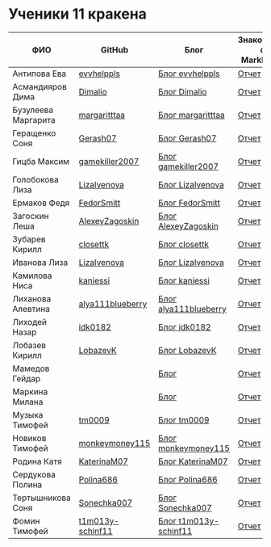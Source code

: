 # Ученики 11 кракена

| ФИО | GitHub | Блог | Знакомство с MarkDown | Знакомство с HTML | Морской бой | Кодирование текста | 
| --- | --- | --- | --- | --- | --- | --- |
| Антипова Ева       | [evvhelppls](https://github.com/evvhelppls) | [Блог evvhelppls](https://evvhelppls.github.io) | [Отчет](https://evvhelppls.github.io/ABOUT_md.md) | [Отчет](https://evvhelppls.github.io/ABOUT_html.html) | [Отчет](https://evvhelppls.github.io/battleship.html) | [Отчет](https://evvhelppls.github.io/TASK4.md) |
| Асмандияров Дима   | [Dimalio](https://github.com/Dimalio) | [Блог Dimalio](https://Dimalio.github.io) | [Отчет](https://Dimalio.github.io/ABOUT_md.md) | [Отчет](https://Dimalio.github.io/ABOUT_html.html) | [Отчет](https://Dimalio.github.io/battleship.html) | [Отчет](https://Dimalio.github.io/TASK4.md) |
| Бузулеева Маргарита     | [margaritttaa](https://github.com/margaritttaa) | [Блог margaritttaa](https://margaritttaa.github.io) | [Отчет](https://margaritttaa.github.io/ABOUT_md.md) | [Отчет](https://margaritttaa.github.io/ABOUT_html.html) | [Отчет](https://margaritttaa.github.io/battleship.html) | [Отчет](https://margaritttaa.github.io/TASK4.md) |
| Геращенко Соня     | [Gerash07](https://github.com/Gerash07) | [Блог Gerash07](https://Gerash07.github.io) | [Отчет](https://Gerash07.github.io/ABOUT_md.md) | [Отчет](https://Gerash07.github.io/ABOUT_html.html) | [Отчет](https://Gerash07.github.io/battleship.html) | [Отчет](https://Gerash07.github.io/TASK4.md) |
| Гицба Максим       | [gamekiller2007](https://github.com/gamekiller2007) | [Блог gamekiller2007](https://gamekiller2007.github.io) | [Отчет](https://gamekiller2007.github.io/ABOUT_md.md) | [Отчет](https://gamekiller2007.github.io/ABOUT_html.html) | [Отчет](https://gamekiller2007.github.io/battleship.html) | [Отчет](https://gamekiller2007.github.io/TASK4.md) |
| Голобокова Лиза    | [LizaIvenova](https://github.com/LizaIvenova) | [Блог LizaIvenova](https://LizaIvenova.github.io) | [Отчет](https://LizaIvenova.github.io/ABOUT_md.md) | [Отчет](https://LizaIvenova.github.io/ABOUT_html.html) | [Отчет](https://LizaIvenova.github.io/battleship.html) | [Отчет](https://LizaIvenova.github.io/TASK4.md) |
| Ермаков Федя       | [FedorSmitt](https://github.com/FedorSmitt) | [Блог FedorSmitt](https://FedorSmitt.github.io) | [Отчет](https://FedorSmitt.github.io/ABOUT_md.md) | [Отчет](https://FedorSmitt.github.io/ABOUT_html.html) | [Отчет](https://FedorSmitt.github.io/battleship.html) | [Отчет](https://FedorSmitt.github.io/TASK4.md) |
| Загоскин Леша      | [AlexeyZagoskin](https://github.com/AlexeyZagoskin) | [Блог AlexeyZagoskin](https://AlexeyZagoskin.github.io) | [Отчет](https://AlexeyZagoskin.github.io/ABOUT_md.md) | [Отчет](https://AlexeyZagoskin.github.io/ABOUT_html.html) | [Отчет](https://AlexeyZagoskin.github.io/battleship.html) | [Отчет](https://AlexeyZagoskin.github.io/TASK4.md) |
| Зубарев Кирилл     | [closettk](https://github.com/closettk) | [Блог closettk](https://closettk.github.io) | [Отчет](https://closettk.github.io/ABOUT_md.md) | [Отчет](https://closettk.github.io/ABOUT_html.html) | [Отчет](https://closettk.github.io/battleship.html) | [Отчет](https://closettk.github.io/TASK4.md) |
| Иванова Лиза       | [LizaIvenova](https://github.com/LizaIvenova) | [Блог LizaIvenova](https://LizaIvenova.github.io) | [Отчет](https://LizaIvenova.github.io/ABOUT_md.md) | [Отчет](https://LizaIvenova.github.io/ABOUT_html.html) | [Отчет](https://LizaIvenova.github.io/battleship.html) | [Отчет](https://LizaIvenova.github.io/TASK4.md) |
| Камилова Ниса      | [kaniessi](https://github.com/kaniessi) | [Блог kaniessi](https://kaniessi.github.io) | [Отчет](https://kaniessi.github.io/ABOUT_md.md) | [Отчет](https://kaniessi.github.io/ABOUT_html.html) | [Отчет](https://kaniessi.github.io/battleship.html) | [Отчет](https://kaniessi.github.io/TASK4.md) |
| Лиханова Алевтина  | [alya111blueberry](https://github.com/alya111blueberry) | [Блог alya111blueberry](https://alya111blueberry.github.io) | [Отчет](https://alya111blueberry.github.io/ABOUT_md.md) | [Отчет](https://alya111blueberry.github.io/ABOUT_html.html) | [Отчет](https://alya111blueberry.github.io/battleship.html) | [Отчет](https://alya111blueberry.github.io/TASK4.md) |
| Лиходей Назар      | [idk0182](https://github.com/idk0182) | [Блог idk0182](https://idk0182.github.io) | [Отчет](https://idk0182.github.io/ABOUT_md.md) | [Отчет](https://idk0182.github.io/ABOUT_html.html) | [Отчет](https://idk0182.github.io/battleship.html) | [Отчет](https://idk0182.github.io/TASK4.md) |
| Лобазев Кирилл     | [LobazevK](https://github.com/LobazevK) | [Блог LobazevK](https://LobazevK.github.io) | [Отчет](https://LobazevK.github.io/ABOUT_md.md) | [Отчет](https://LobazevK.github.io/ABOUT_html.html) | [Отчет](https://LobazevK.github.io/battleship.html) | [Отчет](https://LobazevK.github.io/TASK4.md) |
| Мамедов Гейдар     | [](https://github.com/) | [Блог ](https://.github.io) | [Отчет](https://.github.io/ABOUT_md.md) | [Отчет](https://.github.io/ABOUT_html.html) | [Отчет](https://.github.io/battleship.html) | [Отчет](https://.github.io/TASK4.md) |
| Маркина Милана     | [](https://github.com/) | [Блог ](https://.github.io) | [Отчет](https://.github.io/ABOUT_md.md) | [Отчет](https://.github.io/ABOUT_html.html) | [Отчет](https://.github.io/battleship.html) | [Отчет](https://.github.io/TASK4.md) |
| Музыка Тимофей     | [tm0009](https://github.com/tm0009) | [Блог tm0009](https://tm0009.github.io) | [Отчет](https://tm0009.github.io/ABOUT_md.md) | [Отчет](https://tm0009.github.io/ABOUT_html.html) | [Отчет](https://tm0009.github.io/battleship.html) | [Отчет](https://tm0009.github.io/TASK4.md) |
| Новиков Тимофей    | [monkeymoney115](https://github.com/monkeymoney115) | [Блог monkeymoney115](https://monkeymoney115.github.io) | [Отчет](https://monkeymoney115.github.io/ABOUT_md.md) | [Отчет](https://monkeymoney115.github.io/ABOUT_html.html) | [Отчет](https://monkeymoney115.github.io/battleship.html) | [Отчет](https://monkeymoney115.github.io/TASK4.md) |
| Родина Катя        | [KaterinaM07](https://github.com/KaterinaM07) | [Блог KaterinaM07](https://KaterinaM07.github.io) | [Отчет](https://KaterinaM07.github.io/ABOUT_md.md) | [Отчет](https://KaterinaM07.github.io/ABOUT_html.html) | [Отчет](https://KaterinaM07.github.io/battleship.html) | [Отчет](https://KaterinaM07.github.io/TASK4.md) |
| Сердукова Полина   | [Polina686](https://github.com/Polina686) | [Блог Polina686](https://Polina686.github.io) | [Отчет](https://Polina686.github.io/ABOUT_md.md) | [Отчет](https://Polina686.github.io/ABOUT_html.html) | [Отчет](https://Polina686.github.io/battleship.html) | [Отчет](https://Polina686.github.io/TASK4.md) |
| Тертышникова Соня  | [Sonechka007](https://github.com/Sonechka007) | [Блог Sonechka007](https://Sonechka007.github.io) | [Отчет](https://Sonechka007.github.io/ABOUT_md.md) | [Отчет](https://Sonechka007.github.io/ABOUT_html.html) | [Отчет](https://Sonechka007.github.io/battleship.html) | [Отчет](https://Sonechka007.github.io/TASK4.md) |
| Фомин Тимофей      | [t1m013y-schinf11](https://github.com/t1m013y-schinf11) | [Блог t1m013y-schinf11](https://t1m013y-schinf11.github.io) | [Отчет](https://t1m013y-schinf11.github.io/ABOUT_md.md) | [Отчет](https://t1m013y-schinf11.github.io/ABOUT_html.html) | [Отчет](https://t1m013y-schinf11.github.io/battleship.html) | [Отчет](https://t1m013y-schinf11.github.io/TASK4.md) |
